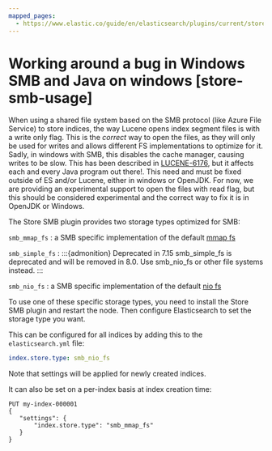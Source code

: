 ```yaml
---
mapped_pages:
  - https://www.elastic.co/guide/en/elasticsearch/plugins/current/store-smb-usage.html
---
```


# Working around a bug in Windows SMB and Java on windows [store-smb-usage]

When using a shared file system based on the SMB protocol (like Azure File Service) to store indices, the way Lucene opens index segment files is with a write only flag. This is the *correct* way to open the files, as they will only be used for writes and allows different FS implementations to optimize for it. Sadly, in windows with SMB, this disables the cache manager, causing writes to be slow. This has been described in [LUCENE-6176](https://issues.apache.org/jira/browse/LUCENE-6176), but it affects each and every Java program out there!. This need and must be fixed outside of ES and/or Lucene, either in windows or OpenJDK. For now, we are providing an experimental support to open the files with read flag, but this should be considered experimental and the correct way to fix it is in OpenJDK or Windows.

The Store SMB plugin provides two storage types optimized for SMB:

`smb_mmap_fs`
:   a SMB specific implementation of the default [mmap fs](/reference/elasticsearch/index-settings/store.md#mmapfs)

`smb_simple_fs`
:   :::{admonition} Deprecated in 7.15
    smb_simple_fs is deprecated and will be removed in 8.0. Use smb_nio_fs or other file systems instead.
    :::

`smb_nio_fs`
:   a SMB specific implementation of the default [nio fs](/reference/elasticsearch/index-settings/store.md#niofs)

To use one of these specific storage types, you need to install the Store SMB plugin and restart the node. Then configure Elasticsearch to set the storage type you want.

This can be configured for all indices by adding this to the `elasticsearch.yml` file:

```yaml
index.store.type: smb_nio_fs
```

Note that settings will be applied for newly created indices.

It can also be set on a per-index basis at index creation time:

```console
PUT my-index-000001
{
   "settings": {
       "index.store.type": "smb_mmap_fs"
   }
}
```

